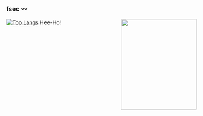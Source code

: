 ### fsec 〰️

[![Top Langs](https://github-readme-stats.vercel.app/api/top-langs/?username=ironzombi&layout=compact&theme=synthwave)](https://github.com/anuraghazra/github-readme-stats)  <img align="right" width="200" height="240" src="http://ironzombi.com/images/jack_frost.jpg">Hee-Ho! </img>


<!--
**ironzombi/ironzombi** is a ✨ _special_ ✨ repository because its `README.md` (this file) appears on your GitHub profile.

Here are some ideas to get you started:

- 🔭 I’m currently working on ...
- 🌱 I’m currently learning ...
- 👯 I’m looking to collaborate on ...
- 🤔 I’m looking for help with ...
- 💬 Ask me about ...
- 📫 How to reach me: ...
- 😄 Pronouns: ...
- ⚡ Fun fact: ...
-->
